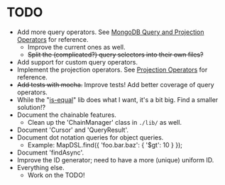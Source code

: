 TODO
===
* Add more query operators. See [MongoDB Query and Projection Operators] for reference.
  * Improve the current ones as well.
  * ~~Split the (complicated?) query selectors into their own files?~~
* Add support for custom query operators.
* Implement the projection operators. See [Projection Operators] for reference.
* ~~Add tests with mocha.~~ Improve tests! Add better coverage of query operators.
* While the "[is-equal]" lib does what I want, it's a bit big. Find a smaller solution!?
* Document the chainable features.
  * Clean up the 'ChainManager' class in `./lib/` as well.
* Document 'Cursor' and 'QueryResult'.
* Document dot notation queries for object queries.
    * Example: MapDSL.find({ 'foo.bar.baz': { '$gt': 10 } });
* Document 'findAsync'.
* Improve the ID generator; need to have a more (unique) uniform ID.
* Everything else.
  * Work on the TODO!

[MongoDB Query and Projection Operators]: https://docs.mongodb.com/manual/reference/operator/query/
[Projection Operators]: https://docs.mongodb.com/manual/reference/operator/query/#projection-operators
[is-equal]: https://www.npmjs.com/package/is-equal
